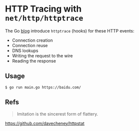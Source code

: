 # HTTP Tracing with `net/http/httptrace`

The Go [blog](https://blog.golang.org/http-tracing) introduce `httptrace` (hooks) for these HTTP events:

- Connection creation
- Connection reuse
- DNS lookups
- Writing the request to the wire
- Reading the response

## Usage

```shell
$ go run main.go https://baidu.com/
```

## Refs

> Imitation is the sincerest form of flattery.

https://github.com/davecheney/httpstat
